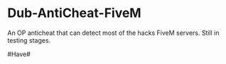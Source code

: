 # Dub-AntiCheat-FiveM
An OP anticheat that can detect most of the hacks FiveM servers. Still in testing stages.

#Have#
